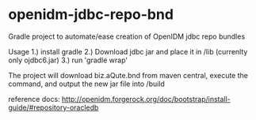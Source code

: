 # openidm-jdbc-repo-bnd
Gradle project to automate/ease creation of OpenIDM jdbc repo bundles

Usage
1.) install gradle
2.) Download jdbc jar and place it in /lib (currenlty only ojdbc6.jar)
3.) run 'gradle wrap'


The project will download biz.aQute.bnd from maven central, execute the command, and output the new jar file into /build

reference docs: http://openidm.forgerock.org/doc/bootstrap/install-guide/#repository-oracledb
